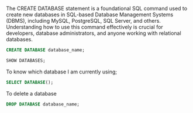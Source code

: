 The CREATE DATABASE statement is a foundational SQL command used to create new databases in SQL-based Database Management Systems (DBMS), including MySQL, PostgreSQL, SQL Server, and others. Understanding how to use this command effectively is crucial for developers, database administrators, and anyone working with relational databases.

```sql
CREATE DATABASE database_name;
```

```sql
SHOW DATABASES;
```

To know which database I am currently using;
```sql
SELECT DATABASE();
```

To delete a database
```sql
DROP DATABASE database_name;
```